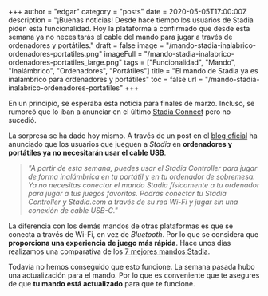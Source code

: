 +++
author = "edgar"
category = "posts"
date = 2020-05-05T17:00:00Z
description = "¡Buenas noticias! Desde hace tiempo los usuarios de Stadia piden esta funcionalidad. Hoy la plataforma a confirmado que desde esta semana ya no necesitarás el cable del mando para jugar a través de ordenadores y portátiles."
draft = false
image = "/mando-stadia-inalabrico-ordenadores-portatiles.png"
imageFull = "/mando-stadia-inalabrico-ordenadores-portatiles_large.png"
tags = ["Funcionalidad", "Mando", "Inalámbrico", "Ordenadores", "Portátiles"]
title = "El mando de Stadia ya es inalámbrico para ordenadores y portátiles"
toc = false
url = "/mando-stadia-inalabrico-ordenadores-portatiles"
+++

En un principio, se esperaba esta noticia para finales de marzo. Incluso, se rumoreó que lo iban a anunciar en el último <a class="u-anchor" href="/stadia-connect-en-directo">Stadia Connect</a> pero no sucedió.

La sorpresa se ha dado hoy mismo. A través de un post en el <a class="u-anchor" href="https://community.stadia.com/t5/Stadia-Community-Blog/This-Week-on-Stadia-Turing-Tests-Zombie-Pests-and-SteamWorld-s/ba-p/21635" target="_blank" rel="nofollow noopener">blog oficial</a> ha anunciado que los usuarios que jueguen a _Stadia_ en **ordenadores y portátiles ya no necesitarán usar el cable USB**.

> _"A partir de esta semana, puedes usar el Stadia Controller para jugar de forma inalámbrica en tu portátil y en tu ordenador de sobremesa. Ya no necesitas conectar el mando Stadia físicamente a tu ordenador para jugar a tus juegos favoritos. Podrás conectar tu Stadia Controller y Stadia.com a través de su red Wi-Fi y jugar sin una conexión de cable USB-C."_

La diferencia con los demás mandos de otras plataformas es que se conecta a través de Wi-Fi, en vez de _Bluetooth_. Por lo que se considera que **proporciona una experiencia de juego más rápida**. Hace unos días realizamos una comparativa de los <a class="u-anchor" href="/7-mejores-mandos-stadia">7 mejores mandos Stadia</a>.

Todavía no hemos conseguido que esto funcione. La semana pasada hubo una actualización para el mando. Por lo que es conveniente que te asegures de que **tu mando está actualizado** para que te funcione.
